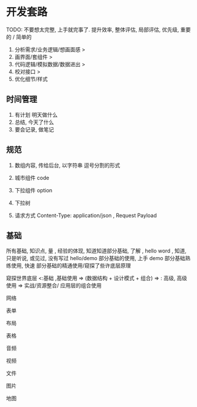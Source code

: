 # 开发套路

TODO: 不要想太完整, 上手就完事了. 提升效率, 整体评估, 局部评估, 优先级, 重要的 / 简单的


1. 分析需求/业务逻辑/想画面感 >
1. 画界面/套组件 >
1. 代码逻辑/模拟数据/数据进出 >
1. 校对接口 >
1. 优化细节/样式

## 时间管理

1. 有计划 明天做什么
2. 总结, 今天了什么
3. 要会记录, 做笔记

## 规范

1. 数组内容, 传给后台, 以字符串 逗号分割的形式

1. 城市组件 code

1. 下拉组件 option

1. 下拉树

1. 请求方式 Content-Type: application/json , Request Payload

## 基础

所有基础, 知识点, 量 , 经验的体现,
知道知道部分基础, 了解 , hello word , 知道, 只是听说, 或见过, 没有写过 hello/demo
部分基础的使用, 上手 demo
部分基础熟练使用, 快速
部分基础的精通使用/窥探了些许底层原理

窥探世界底层 <:基础 ,基础使用 => (数据结构 + 设计模式 + 组合) => : 高级, 高级使用 => 实战/资源整合/ 应用层的组合使用

网络

表单

布局

表格

音频

视频

文件

图片

地图
